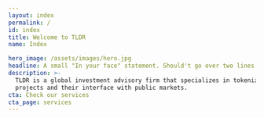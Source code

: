```yaml
---
layout: index
permalink: /
id: index
title: Welcome to TLDR
name: Index

hero_image: /assets/images/hero.jpg
headline: A small "In your face" statement. Should't go over two lines. test
description: >-
  TLDR is a global investment advisory firm that specializes in tokenization
  projects and their interface with public markets.
cta: Check our services
cta_page: services
---
```



